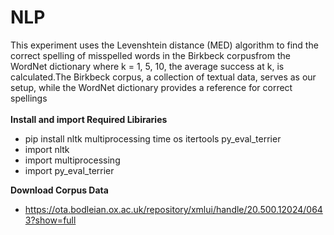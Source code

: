 # NLP
This experiment uses the Levenshtein distance (MED) algorithm
to find the correct spelling of misspelled words in the Birkbeck
corpusfrom the WordNet dictionary where k = 1, 5, 10, the average success at k, is calculated.The Birkbeck corpus, a collection
of textual data, serves as our setup, while the WordNet dictionary
provides a reference for correct spellings</br></br>
**Install and import Required Libiraries**
  * pip install nltk multiprocessing time os itertools py_eval_terrier
  * import nltk 
  * import multiprocessing 
  * import py_eval_terrier

**Download Corpus Data**
  - https://ota.bodleian.ox.ac.uk/repository/xmlui/handle/20.500.12024/0643?show=full
